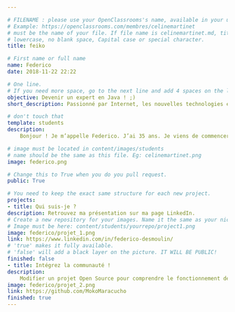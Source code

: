 ```yaml
---

# FILENAME : please use your OpenClassrooms's name, available in your url.
# Example: https://openclassrooms.com/membres/celinemartinet
# must be the name of your file. If file name is celinemartinet.md, title is celinemartinet.
# lowercase, no blank space, Capital case or special character.
title: feiko

# First name or full name
name: Federico
date: 2018-11-22 22:22

# One line.
# If you need more space, go to the next line and add 4 spaces on the left, as in 'description'.
objective: Devenir un expert en Java ! ;)
short_description: Passionné par Internet, les nouvelles technologies et surtout de 3D.

# don't touch that
template: students
description:
    Bonjour ! Je m’appelle Federico. J’ai 35 ans. Je viens de commencer une formation de « développeur d’applications - Java » avec OpenClassrooms. Titulaire d’un Diplôme National d’Arts Plastiques obtenu à l’Ecole Supérieure d’Art et de Communication de Cambrai et photographe, je souhaite diversifier ma formation. Très heureux d’intégrer la communauté, je souhaite à tous les autres étudiants bonne chance !

# image must be located in content/images/students
# name should be the same as this file. Eg: celinemartinet.png
image: federico.png

# Change this to True when you do you pull request.
public: True

# You need to keep the exact same structure for each new project.
projects:
- title: Qui suis-je ?
description: Retrouvez ma présentation sur ma page LinkedIn.
# Create a new repository for your images. Name it the same as your nickname and profile picture.
# Image must be here: content/students/yourrepo/project1.png
image: federico/projet_1.png
link: https://www.linkedin.com/in/federico-desmoulin/
# 'true' makes it fully available.
# 'false' will add a black layer on the picture. IT WILL BE PUBLIC!
finished: false
- title: Intégrez la communauté !
description: 
    Modifier un projet Open Source pour comprendre le fonctionnement de Git, de Github et des pull requests. 
image: federico/projet_2.png
link: https://github.com/MokoMaracucho
finished: true
---
```

